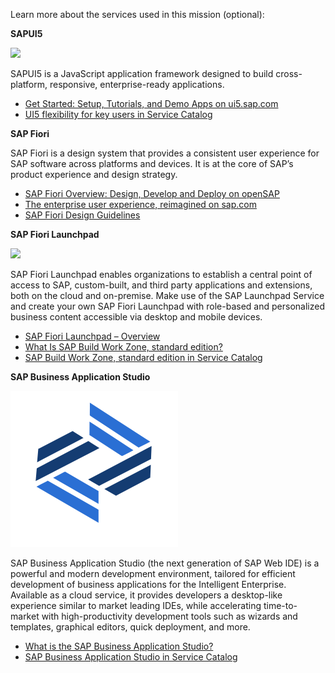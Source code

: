 Learn more about the services used in this mission (optional):

**SAPUI5**

![](../images/UI5.png)

SAPUI5 is a JavaScript application framework designed to build cross-platform, responsive, enterprise-ready applications.

* [Get Started: Setup, Tutorials, and Demo Apps on ui5.sap.com](https://ui5.sap.com/#/topic/8b49fc198bf04b2d9800fc37fecbb218)
* [UI5 flexibility for key users in Service Catalog](https://discovery-center.cloud.sap/serviceCatalog/ui5-flexibility-for-key-users?region=all)


**SAP Fiori**

SAP Fiori is a design system that provides a consistent user experience for SAP software across platforms and devices. It is at the core of SAP’s product experience and design strategy. 

* [SAP Fiori Overview: Design, Develop and Deploy on openSAP](https://open.sap.com/courses/fiori3)
* [The enterprise user experience, reimagined on sap.com](https://www.sap.com/products/fiori.html)
* [SAP Fiori Design Guidelines](https://experience.sap.com/fiori-design-web/) 

**SAP Fiori Launchpad** 

![](../images/Launchpad.png)

SAP Fiori Launchpad enables organizations to establish a central point of access to SAP, custom-built, and third party applications and extensions, both on the cloud and on-premise. Make use of the SAP Launchpad Service and create your own SAP Fiori Launchpad with role-based and personalized business content accessible via desktop and mobile devices.

* [SAP Fiori Launchpad – Overview](https://experience.sap.com/fiori-design-web/launchpad/)
* [What Is SAP Build Work Zone, standard edition?](https://help.sap.com/viewer/8c8e1958338140699bd4811b37b82ece/Cloud/en-US/9db48fa44f7e4c62a01bc74c82e74e07.html)
* [SAP Build Work Zone, standard edition in Service Catalog](https://discovery-center.cloud.sap/serviceCatalog/launchpad-service?region=all)

**SAP Business Application Studio** 

![](../images/BAS.png)

SAP Business Application Studio (the next generation of SAP Web IDE) is a powerful and modern development environment, tailored for efficient development of business applications for the Intelligent Enterprise. Available as a cloud service, it provides developers a desktop-like experience similar to market leading IDEs, while accelerating time-to-market with high-productivity development tools such as wizards and templates, graphical editors, quick deployment, and more.

* [What is the SAP Business Application Studio?](https://help.sap.com/docs/SAP%20Business%20Application%20Studio/9d1db9835307451daa8c930fbd9ab264/8f46c6e6f86641cc900871c903761fd4.html)
* [SAP Business Application Studio in Service Catalog](https://discovery-center.cloud.sap/serviceCatalog/business-application-studio?region=all)
